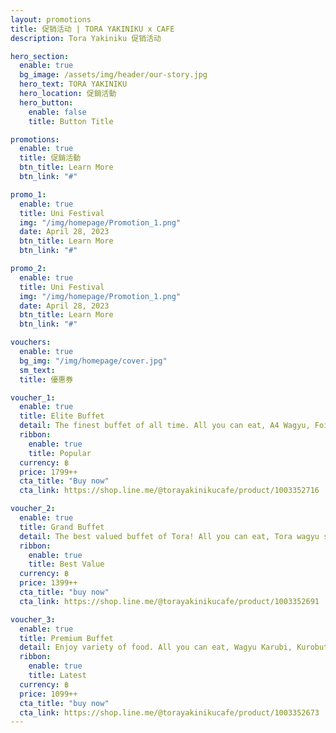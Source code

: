 ```yaml
---
layout: promotions
title: 促销活动 | TORA YAKINIKU x CAFE
description: Tora Yakiniku 促销活动

hero_section:
  enable: true
  bg_image: /assets/img/header/our-story.jpg
  hero_text: TORA YAKINIKU
  hero_location: 促銷活動
  hero_button:
    enable: false
    title: Button Title

promotions:
  enable: true
  title: 促銷活動
  btn_title: Learn More
  btn_link: "#" 

promo_1:
  enable: true
  title: Uni Festival
  img: "/img/homepage/Promotion_1.png"
  date: April 28, 2023
  btn_title: Learn More
  btn_link: "#"

promo_2:
  enable: true
  title: Uni Festival
  img: "/img/homepage/Promotion_1.png"
  date: April 28, 2023
  btn_title: Learn More
  btn_link: "#"

vouchers:
  enable: true
  bg_img: "/img/homepage/cover.jpg"
  sm_text: 
  title: 優惠券

voucher_1:
  enable: true
  title: Elite Buffet
  detail: The finest buffet of all time. All you can eat, A4 Wagyu, Foie Gras, Hotate Karasumi, Akami, Matcha Ceremony etc.
  ribbon:
    enable: true
    title: Popular
  currency: ฿
  price: 1799++
  cta_title: "Buy now"
  cta_link: https://shop.line.me/@torayakinikucafe/product/1003352716

voucher_2:
  enable: true
  title: Grand Buffet
  detail: The best valued buffet of Tora! All you can eat, Tora wagyu set, Kanimiso, Wagyu hoba, Sashimi, Craft desserts and more.
  ribbon:
    enable: true
    title: Best Value
  currency: ฿
  price: 1399++
  cta_title: "buy now"
  cta_link: https://shop.line.me/@torayakinikucafe/product/1003352691

voucher_3:
  enable: true
  title: Premium Buffet
  detail: Enjoy variety of food. All you can eat, Wagyu Karubi, Kurobuta, Fresh water prawn, Honey toast, Kakigori etc.
  ribbon:
    enable: true
    title: Latest
  currency: ฿
  price: 1099++
  cta_title: "buy now"
  cta_link: https://shop.line.me/@torayakinikucafe/product/1003352673
---
```

